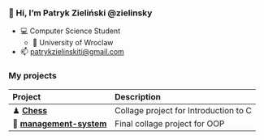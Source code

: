### 👋 Hi, I’m Patryk Zieliński @zielinsky 
- 💻 Computer Science Student
  - 🏫 University of Wroclaw
- 📫 patrykzielinskiti@gmail.com

### My projects
|**Project**|**Description**|
|:---|:---|
|♟ **[Chess](https://github.com/zielinsky/chess)**|Collage project for Introduction to C|
|🔨 **[management-system](https://github.com/zielinsky/management-system)**|Final collage project for OOP|


<!---
zielinsky/zielinsky is a ✨ special ✨ repository because its `README.md` (this file) appears on your GitHub profile.
You can click the Preview link to take a look at your changes.
--->
